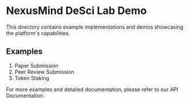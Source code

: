 # NexusMind DeSci Lab Demo

This directory contains example implementations and demos showcasing the platform's capabilities.

## Examples

1. Paper Submission
2. Peer Review Submission
3. Token Staking

For more examples and detailed documentation, please refer to our API Documentation.
